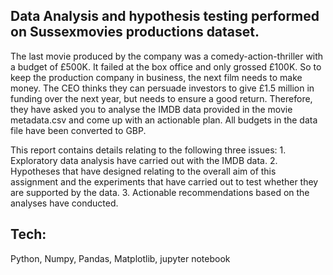## Data Analysis and hypothesis testing performed on Sussexmovies productions dataset.

The last movie produced by the company was a comedy-action-thriller with a budget of £500K. It failed at the box office and only grossed £100K. So to keep the production company in business, the next film needs to make money. The CEO thinks they can persuade investors to give £1.5 million in funding over the next year, but needs to ensure a good return. Therefore, they have asked you to analyse the IMDB data provided in the movie metadata.csv and come up with an actionable plan. All budgets in the data file have been converted to GBP.

This report contains details relating to the following three issues:
        1. Exploratory data analysis have carried out with the IMDB data.
        2. Hypotheses that have designed relating to the overall aim of this assignment and the experiments that have carried out to test whether they are supported by                    the data.
        3. Actionable recommendations based on the analyses have conducted.

## Tech:
Python, Numpy, Pandas, Matplotlib, jupyter notebook
